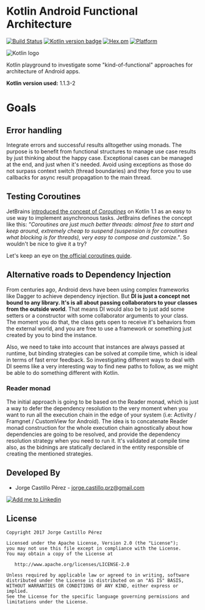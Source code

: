 Kotlin Android Functional Architecture
======================================
[![Build Status](https://travis-ci.org/JorgeCastilloPrz/KotlinAndroidArchitecture.svg?branch=master)](https://travis-ci.org/JorgeCastilloPrz/KotlinAndroidArchitecture)
[![Kotlin version badge](https://img.shields.io/badge/kotlin-1.1.3.2-blue.svg)](http://kotlinlang.org/)
[![Hex.pm](https://img.shields.io/hexpm/l/plug.svg)](http://www.apache.org/licenses/LICENSE-2.0) [![Platform](https://img.shields.io/badge/platform-android-green.svg)](http://developer.android.com/index.html)

![Kotlin logo](./assets/medium_logo.png)

Kotlin playground to investigate some "kind-of-functional" approaches for architecture of Android apps.

**Kotlin version used:** 1.1.3-2

# Goals

## Error handling
Integrate errors and successful results alltogether using monads. The purpose is to benefit from functional structures to manage use case results by just thinking about the happy case. Exceptional cases can be managed at the end, and just when it's needed. Avoid using exceptions as those do not surpass context switch (thread boundaries) and they force you to use callbacks for async result propagation to the main thread.

## Testing Coroutines
JetBrains [introduced the concept of *Coroutines*](https://blog.jetbrains.com/kotlin/2017/03/kotlin-1-1/) on Kotlin 1.1 as an easy to use way to implement asynchronous tasks. JetBrains defines the concept like this: *"Coroutines are just much better threads: almost free to start and keep around, extremely cheap to suspend (suspension is for coroutines what blocking is for threads), very easy to compose and customize."*. So wouldn't be nice to give it a try?

Let's keep an eye on [the official coroutines guide](https://github.com/Kotlin/kotlinx.coroutines/blob/master/coroutines-guide.md).

## Alternative roads to Dependency Injection
From centuries ago, Android devs have been using complex frameworks like Dagger to achieve dependency injection. But **DI is just a concept not bound to any library. It's is all about passing collaborators to your classes from the outside world**. That means DI would also be to just add some setters or a constructor with some collaborator arguments to your class. The moment you do that, the class gets open to receive it's behaviors from the external world, and you are free to use a framework or something just created by you to bind the instance.

Also, we need to take into account that instances are always passed at runtime, but binding strategies can be solved at compile time, which is ideal in terms of fast error feedback. So investigating different ways to deal with DI seems like a very interesting way to find new paths to follow, as we might be able to do something different with Kotlin.

### Reader monad

The initial approach is going to be based on the Reader monad, which is just a way to defer the dependency resolution to the very moment when you want to run all the execution chain in the edge of your system (i.e: Activity / Framgnet / CustomView for Android). The idea is to concatenate Reader monad construction for the whole execution chain agnostically about how dependencies are going to be resolved, and provide the dependency resolution strategy when you need to run it. It's validated at compile time also, as the bidnings are statically declared in the entity responsible of creating the mentioned strategies.

Developed By
------------
* Jorge Castillo Pérez - <jorge.castillo.prz@gmail.com>

<a href="https://www.linkedin.com/in/jorgecastilloprz">
  <img alt="Add me to Linkedin" src="https://github.com/JorgeCastilloPrz/EasyMVP/blob/master/art/linkedin.png" />
</a>

License
-------

    Copyright 2017 Jorge Castillo Pérez

    Licensed under the Apache License, Version 2.0 (the "License");
    you may not use this file except in compliance with the License.
    You may obtain a copy of the License at

       http://www.apache.org/licenses/LICENSE-2.0

    Unless required by applicable law or agreed to in writing, software
    distributed under the License is distributed on an "AS IS" BASIS,
    WITHOUT WARRANTIES OR CONDITIONS OF ANY KIND, either express or implied.
    See the License for the specific language governing permissions and
    limitations under the License.

